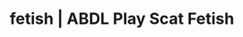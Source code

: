 ---
categories:
- NSFW Art
- Fantasy Kink
- Body Positivity
- Virtual Sex
- Interactive NSFW
image: /assets/images/1747714215941.png
layout: post
schema:
  description: Premium adult content featuring ABDL Play, Scat Fetish. High-quality
    artwork with provocative themes.
  keywords:
  - ABDL Play
  - POV Erotica
  - Inclusive Desire
  - Spiritual Kink
  - Erotic Audiobooks
  - AI Erotica
  - Scat Fetish
  name: 1747714215941 | ABDL Play Scat Fetish
  type: VisualArtwork
seo:
  description: Featured content with high-quality Scat Fetish, ABDL Play. HD images
    available.
  keywords: Scat Fetish, ABDL Play
  og_image: /assets/images/1747714215941.png
  schema_type: VisualArtwork
tags:
- '#fetish'
- ABDL Play
- Scat Fetish
title: fetish | ABDL Play Scat Fetish
---